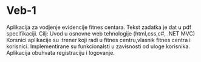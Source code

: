 # Veb-1
Aplikacija za vodjenje evidencije fitnes centara.
Tekst zadatka je dat u pdf specifikaciji.
Cilj: Uvod u osnovne web tehnologije (html,css,c#, .NET MVC)
Korsnici aplikacije su :trener koji radi u fitnes centru,vlasnik fitnes centra i korisnici.
Implementirane su funkcionalsti u zavisnosti od uloge korisnika.
Aplikacija obuhvata registraciju i logovanje.
